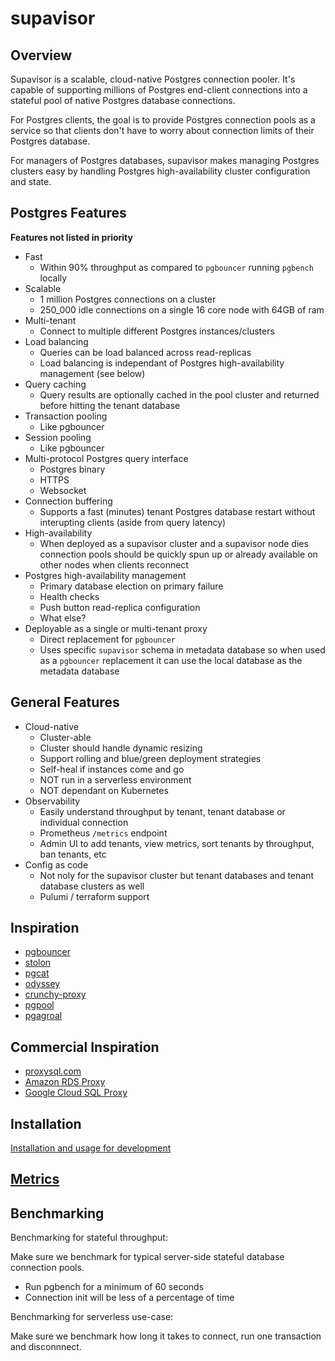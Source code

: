 # supavisor

## Overview

Supavisor is a scalable, cloud-native Postgres connection pooler. It's capable of supporting millions of Postgres end-client connections into a stateful pool of native Postgres database connections.

For Postgres clients, the goal is to provide Postgres connection pools as a service so that clients don't have to worry about connection limits of their Postgres database.

For managers of Postgres databases, supavisor makes managing Postgres clusters easy by handling Postgres high-availability cluster configuration and state.

## Postgres Features

**Features not listed in priority**

- Fast
  - Within 90% throughput as compared to `pgbouncer` running `pgbench` locally
- Scalable
  - 1 million Postgres connections on a cluster
  - 250_000 idle connections on a single 16 core node with 64GB of ram
- Multi-tenant
  - Connect to multiple different Postgres instances/clusters
- Load balancing
  - Queries can be load balanced across read-replicas
  - Load balancing is independant of Postgres high-availability management (see below)
- Query caching
  - Query results are optionally cached in the pool cluster and returned before hitting the tenant database
- Transaction pooling
  - Like pgbouncer
- Session pooling
  - Like pgbouncer
- Multi-protocol Postgres query interface
  - Postgres binary
  - HTTPS
  - Websocket
- Connection buffering
  - Supports a fast (minutes) tenant Postgres database restart without interupting clients (aside from query latency)
- High-availability
  - When deployed as a supavisor cluster and a supavisor node dies connection pools should be quickly spun up or already available on other nodes when clients reconnect
- Postgres high-availability management
  - Primary database election on primary failure
  - Health checks
  - Push button read-replica configuration
  - What else?
- Deployable as a single or multi-tenant proxy
  - Direct replacement for `pgbouncer`
  - Uses specific `supavisor` schema in metadata database so when used as a `pgbouncer` replacement it can use the local database as the metadata database

## General Features

- Cloud-native
  - Cluster-able
  - Cluster should handle dynamic resizing
  - Support rolling and blue/green deployment strategies
  - Self-heal if instances come and go
  - NOT run in a serverless environment
  - NOT dependant on Kubernetes
- Observability
  - Easily understand throughput by tenant, tenant database or individual connection
  - Prometheus `/metrics` endpoint
  - Admin UI to add tenants, view metrics, sort tenants by throughput, ban tenants, etc
- Config as code
  - Not noly for the supavisor cluster but tenant databases and tenant database clusters as well
  - Pulumi / terraform support

## Inspiration

- [pgbouncer](https://www.pgbouncer.org/)
- [stolon](https://github.com/sorintlab/stolon)
- [pgcat](https://github.com/levkk/pgcat)
- [odyssey](https://github.com/yandex/odyssey)
- [crunchy-proxy](https://github.com/CrunchyData/crunchy-proxy)
- [pgpool](https://www.pgpool.net/mediawiki/index.php/Main_Page)
- [pgagroal](https://github.com/agroal/pgagroal)

## Commercial Inspiration

- [proxysql.com](https://proxysql.com/)
- [Amazon RDS Proxy](https://aws.amazon.com/rds/proxy/)
- [Google Cloud SQL Proxy](https://github.com/GoogleCloudPlatform/cloud-sql-proxy)

## Installation

[Installation and usage for development](https://github.com/supabase/supavisor/wiki/Installation-and-Usage)

## [Metrics](https://github.com/supabase/supavisor/wiki/Metrics)

## Benchmarking

Benchmarking for stateful throughput:

Make sure we benchmark for typical server-side stateful database connection pools.

- Run pgbench for a minimum of 60 seconds
- Connection init will be less of a percentage of time

Benchmarking for serverless use-case:

Make sure we benchmark how long it takes to connect, run one transaction and disconnnect.
